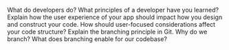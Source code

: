 What do developers do? What principles of a developer have you learned?
Explain how the user experience of your app should impact how you design and construct your code. How should user-focused considerations affect your code structure?
Explain the branching principle in Git. Why do we branch? What does branching enable for our codebase?